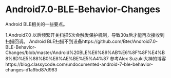# Android7.0-BLE-Behavior-Changes
Android BLE相关的一些要点。

1.Android7.0 以后频繁开关扫描5次会触发保护机制，导致30s后才能再次接收到扫描回调。
Android BLE扫描不到设备https://github.com/Bter/Android7.0-BLE-Behavior-Changes/blob/master/Android%20BLE%E6%89%AB%E6%8F%8F%E4%B8%8D%E5%88%B0%E8%AE%BE%E5%A4%87
参考Alex Suzuki大神的博客https://blog.classycode.com/undocumented-android-7-ble-behavior-changes-d1a9bd87d983
